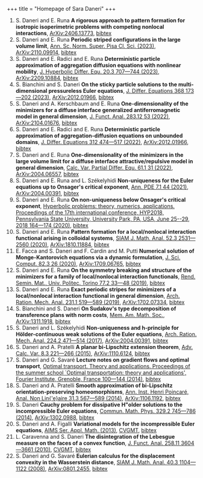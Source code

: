 +++
title = "Homepage of Sara Daneri"
+++



1. S. Daneri and E. Runa **A rigorous approach to pattern formation for isotropic isoperimetric
problems with competing nonlocal interactions**, [ArXiv:2406.13773](https://arxiv.org/abs/2406.13773), [bibtex](/bibs/arxiv-2406-13773)
2. S. Daneri and E. Runa **Periodic striped configurations in the large volume limit**, [Ann. Sc. Norm. Super. Pisa Cl. Sci. (2023)](https://dx.doi.org/10.2422/2036-2145.202111_021), [ArXiv:2110.09914](https://arxiv.org/abs/2110.09914), [bibtex](/bibs/annsns)
3. S. Daneri and E. Radici and E. Runa **Deterministic particle approximation of aggregation diffusion
equations with nonlinear mobility**, [J. Hyperbolic Differ. Equ. 20.3 707—744 (2023)](https://dx.doi.org/10.1142/S0219891623500212), [ArXiv:2209.10884](https://arxiv.org/abs/2209.10884), [bibtex](/bibs/zbmath07800863)
4. S. Bianchini and S. Daneri **On the sticky particle solutions to the multi-dimensional
pressureless Euler equations**, [J. Differ. Equations 368 173—202 (2023)](https://dx.doi.org/10.1016/j.jde.2023.05.034), [ArXiv:2012.01966](https://arxiv.org/abs/2012.01966), [bibtex](/bibs/zbmath07700855)
5. S. Daneri and A. Kerschbaum and E. Runa **One-dimensionality of the minimizers for a diffuse interface
generalized antiferromagnetic model in general dimension**, [J. Funct. Anal. 283.12 53 (2022)](https://dx.doi.org/10.1016/j.jfa.2022.109715), [ArXiv:2104.01676](https://arxiv.org/abs/2104.01676), [bibtex](/bibs/zbmath07605372)
6. S. Daneri and E. Radici and E. Runa **Deterministic particle approximation of aggregation-diffusion
equations on unbounded domains**, [J. Differ. Equations 312 474—517 (2022)](https://dx.doi.org/10.1016/j.jde.2021.12.019), [ArXiv:2012.01966](https://arxiv.org/abs/2012.01966), [bibtex](/bibs/zbmath07460677)
7. S. Daneri and E. Runa **One-dimensionality of the minimizers in the large volume limit for a
diffuse interface attractive/repulsive model in general dimension**, [Calc. Var. Partial Differ. Equ. 61.1 31 (2022)](https://dx.doi.org/10.1007/s00526-021-02120-4), [ArXiv:2004.06557](https://arxiv.org/abs/2004.06557), [bibtex](/bibs/zbmath07451517)
8. S. Daneri and E. Runa and L. Székelyhidi **Non-uniqueness for the Euler equations up to Onsager's critical
exponent**, [Ann. PDE 7.1 44 (2021)](https://dx.doi.org/10.1007/s40818-021-00097-z), [ArXiv:2004.00391](https://arxiv.org/abs/2004.00391), [bibtex](/bibs/zbmath07370998)
9. S. Daneri and E. Runa **On non-uniqueness below Onsager's critical exponent**, [Hyperbolic problems: theory, numerics, applications. Proceedings of
the 17th international conference, HYP2018, Pennsylvania State
University, University Park, PA, USA, June 25--29, 2018 164—174 (2020)](https://www.hyp2018.psu.edu/), [bibtex](/bibs/zbmath07315460)
10. S. Daneri and E. Runa **Pattern formation for a local/nonlocal interaction functional arising
in colloidal systems**, [SIAM J. Math. Anal. 52.3 2531—2560 (2020)](https://dx.doi.org/10.1137/19M1276005), [ArXiv:1810.11884](https://arxiv.org/abs/1810.11884), [bibtex](/bibs/zbmath07245265)
11. E. Facca and S. Daneri and F. Cardin and M. Putti **Numerical solution of Monge-Kantorovich equations via a dynamic
formulation**, [J. Sci. Comput. 82.3 26 (2020)](https://dx.doi.org/10.1007/s10915-020-01170-8), [ArXiv:1709.06765](https://arxiv.org/abs/1709.06765), [bibtex](/bibs/zbmath07197753)
12. S. Daneri and E. Runa **On the symmetry breaking and structure of the minimizers for a family
of local/nonlocal interaction functionals**, [Rend. Semin. Mat., Univ. Politec. Torino 77.2 33—48 (2019)](https://www.seminariomatematico.polito.it/rendiconti/77-2/33.pdf), [bibtex](/bibs/zbmath07236785)
13. S. Daneri and E. Runa **Exact periodic stripes for minimizers of a local/nonlocal interaction
functional in general dimension**, [Arch. Ration. Mech. Anal. 231.1 519—589 (2019)](https://dx.doi.org/10.1007/s00205-018-1285-6), [ArXiv:1702.07334](https://arxiv.org/abs/1702.07334), [bibtex](/bibs/zbmath06997181)
14. S. Bianchini and S. Daneri **On Sudakov's type decomposition of transference plans with norm
costs**, [Mem. Am. Math. Soc.](https://dx.doi.org/10.1090/memo/1197), [ArXiv:1311.1918](https://arxiv.org/abs/1311.1918), [bibtex](/bibs/zbmath07000064)
15. S. Daneri and L. Székelyhidi **Non-uniqueness and h-principle for Hölder-continuous weak solutions
of the Euler equations**, [Arch. Ration. Mech. Anal. 224.2 471—514 (2017)](https://dx.doi.org/10.1007/s00205-017-1081-8), [ArXiv:2004.00391](https://arxiv.org/abs/2004.00391), [bibtex](/bibs/zbmath06710292)
16. S. Daneri and A. Pratelli **A planar bi-Lipschitz extension theorem**, [Adv. Calc. Var. 8.3 221—266 (2015)](https://dx.doi.org/10.1515/acv-2012-0013), [ArXiv:1110.6124](https://arxiv.org/abs/1110.6124), [bibtex](/bibs/zbmath06458692)
17. S. Daneri and G. Savaré **Lecture notes on gradient flows and optimal transport**, [Optimal transport. Theory and applications. Proceedings of the
summer school \`Optimal transportation: theory and applications',
Fourier Institute, Grenoble, France 100—144 (2014)](https://hal.science/hal-00519401/document), [bibtex](/bibs/zbmath06536285)
18. S. Daneri and A. Pratelli **Smooth approximation of bi-Lipschitz orientation-preserving
homeomorphisms**, [Ann. Inst. Henri Poincaré, Anal. Non Lin{\'e}aire 31.3 567—589 (2014)](https://dx.doi.org/10.1016/j.anihpc.2013.04.007), [ArXiv:1106.1192](https://arxiv.org/abs/1106.1192), [bibtex](/bibs/zbmath06347304)
19. S. Daneri **Cauchy problem for dissipative H\"older solutions to the
incompressible Euler equations**, [Commun. Math. Phys. 329.2 745—786 (2014)](https://dx.doi.org/10.1007/s00220-014-1973-5), [ArXiv:1302.0988](https://arxiv.org/abs/1302.0988), [bibtex](/bibs/zbmath06312794)
20. S. Daneri and A. Figalli **Variational models for the incompressible Euler equations**, [AIMS Ser. Appl. Math. (2013)](https://www.aimsciences.org/article/doi/10.3934/dcdsb.2009.11.1), [CVGMT](http://cvgmt.sns.it/paper/1714/), [bibtex](/bibs/danfig11)
21. L. Caravenna and S. Daneri **The disintegration of the Lebesgue measure on the faces of a convex
function**, [J. Funct. Anal. 258.11 3604—3661 (2010)](https://dx.doi.org/10.1016/j.jfa.2010.01.024), [CVGMT](https://cvgmt.sns.it/paper/1434/), [bibtex](/bibs/zbmath05708620)
22. S. Daneri and G. Savaré **Eulerian calculus for the displacement convexity in the Wasserstein
distance**, [SIAM J. Math. Anal. 40.3 1104—1122 (2008)](https://dx.doi.org/10.1137/08071346X), [ArXiv:0801.2455](https://arxiv.org/abs/0801.2455), [bibtex](/bibs/zbmath05559214)
